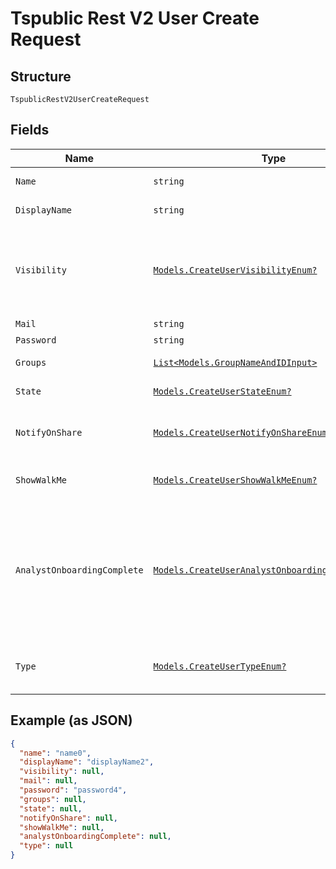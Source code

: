 
# Tspublic Rest V2 User Create Request

## Structure

`TspublicRestV2UserCreateRequest`

## Fields

| Name | Type | Tags | Description |
|  --- | --- | --- | --- |
| `Name` | `string` | Required | Name of the user account. The username string must be unique. |
| `DisplayName` | `string` | Required | A display name string for the user, usually their first and last name. |
| `Visibility` | [`Models.CreateUserVisibilityEnum?`](../../doc/models/create-user-visibility-enum.md) | Optional | Visibility of the user. The visibility attribute is set to DEFAULT when creating a user.<br><br>The DEFAULT attribute makes a user visible to other users and user groups, and thus allows them to share objects.<br>**Default**: `CreateUserVisibilityEnum.DEFAULT` |
| `Mail` | `string` | Optional | Email id associated with the user account |
| `Password` | `string` | Required | Password for the user account. |
| `Groups` | [`List<Models.GroupNameAndIDInput>`](../../doc/models/group-name-and-id-input.md) | Optional | A JSON array of group names or GUIDs or both. When both are given then id is considered |
| `State` | [`Models.CreateUserStateEnum?`](../../doc/models/create-user-state-enum.md) | Optional | Status of user account. acitve or inactive.<br>**Default**: `CreateUserStateEnum.ACTIVE` |
| `NotifyOnShare` | [`Models.CreateUserNotifyOnShareEnum?`](../../doc/models/create-user-notify-on-share-enum.md) | Optional | User preference for receiving email notifications when another ThoughtSpot user shares answers or pinboards.<br>**Default**: `CreateUserNotifyOnShareEnum.true` |
| `ShowWalkMe` | [`Models.CreateUserShowWalkMeEnum?`](../../doc/models/create-user-show-walk-me-enum.md) | Optional | The user preference for revisiting the onboarding experience.<br>**Default**: `CreateUserShowWalkMeEnum.true` |
| `AnalystOnboardingComplete` | [`Models.CreateUserAnalystOnboardingCompleteEnum?`](../../doc/models/create-user-analyst-onboarding-complete-enum.md) | Optional | ThoughtSpot provides an interactive guided walkthrough to onboard new users. The onboarding experience leads users through a set of actions to help users get started and accomplish their tasks quickly.<br><br>The users can turn off the Onboarding experience and access it again when they need assistance with the ThoughtSpot UI.<br>**Default**: `CreateUserAnalystOnboardingCompleteEnum.false` |
| `Type` | [`Models.CreateUserTypeEnum?`](../../doc/models/create-user-type-enum.md) | Optional | Type of user. LOCAL_USER indicates that the user is created locally in the ThoughtSpot system.<br>**Default**: `CreateUserTypeEnum.LOCAL_USER` |

## Example (as JSON)

```json
{
  "name": "name0",
  "displayName": "displayName2",
  "visibility": null,
  "mail": null,
  "password": "password4",
  "groups": null,
  "state": null,
  "notifyOnShare": null,
  "showWalkMe": null,
  "analystOnboardingComplete": null,
  "type": null
}
```


